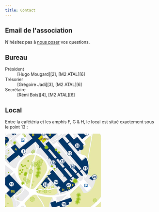 ```yaml
---
title: Contact
---
```


Email de l'association
----------------------

N'hésitez pas à [nous poser][1] vos questions.

Bureau
------

<dl class="dl-horizontal">
  <dt>Président</dt>
  <dd>[Hugo Mougard][2], [M2 ATAL][6]</dd>
  <dt>Trésorier</dt>
  <dd>[Grégoire Jadi][3], [M2 ATAL][6]</dd>
  <dt>Secrétaire</dt>
  <dd>[Rémi Bois][4], [M2 ATAL][6]</dd>
</dl>

Local
-----

Entre la cafétéria et les amphis F, G & H, le local est situé
exactement sous le point 13 :

![Plan du campus --- crédits Université de Nantes][5]

[1]: mailto:ascii.asso@gmail.com
[2]: mailto:hugo.mougard@etu.univ-nantes.fr
[3]: mailto:gregoire.jadi@etu.univ-nantes.fr
[4]: mailto:remi.bois@etu.univ-nantes.fr
[5]: /assets/img/map.png
     "Le local est situé au point 13"
[6]: http://www.dpt-info.univ-nantes.fr/1326208903095/0/fiche___pagelibre/
